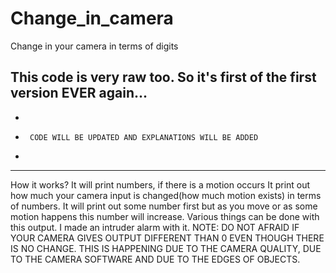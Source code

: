 # Change_in_camera
Change in your camera in terms of digits

This code is very raw too.
So it's first of the first version EVER again... 
--------------------------------------------------------
-
-      CODE WILL BE UPDATED AND EXPLANATIONS WILL BE ADDED
-      
-----------------------------------------------------------      

How it works?
It will print numbers, if there is a motion occurs
It print out how much your camera input is changed(how much motion exists) in terms of numbers. 
It will print out some number first but as you move or as some motion happens this number will increase.
Various things can be done with this output. I made an intruder alarm with it.
NOTE: DO NOT AFRAID IF YOUR CAMERA GIVES OUTPUT DIFFERENT THAN 0 EVEN THOUGH THERE IS NO CHANGE. THIS IS HAPPENING DUE TO THE CAMERA QUALITY, DUE TO THE CAMERA SOFTWARE AND DUE TO THE EDGES OF OBJECTS.
